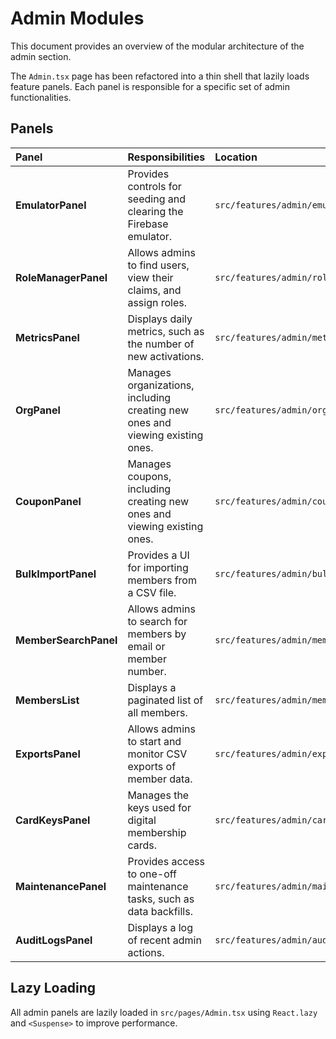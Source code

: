 # Admin Modules

This document provides an overview of the modular architecture of the admin section.

The `Admin.tsx` page has been refactored into a thin shell that lazily loads feature panels. Each panel is responsible for a specific set of admin functionalities.

## Panels

| Panel | Responsibilities | Location |
| :--- | :--- | :--- |
| **EmulatorPanel** | Provides controls for seeding and clearing the Firebase emulator. | `src/features/admin/emulator/` |
| **RoleManagerPanel** | Allows admins to find users, view their claims, and assign roles. | `src/features/admin/role-manager/` |
| **MetricsPanel** | Displays daily metrics, such as the number of new activations. | `src/features/admin/metrics/` |
| **OrgPanel** | Manages organizations, including creating new ones and viewing existing ones. | `src/features/admin/organizations/` |
| **CouponPanel** | Manages coupons, including creating new ones and viewing existing ones. | `src/features/admin/coupons/` |
| **BulkImportPanel** | Provides a UI for importing members from a CSV file. | `src/features/admin/bulk-import/` |
| **MemberSearchPanel** | Allows admins to search for members by email or member number. | `src/features/admin/members/` |
| **MembersList** | Displays a paginated list of all members. | `src/features/admin/members/` |
| **ExportsPanel** | Allows admins to start and monitor CSV exports of member data. | `src/features/admin/exports/` |
| **CardKeysPanel** | Manages the keys used for digital membership cards. | `src/features/admin/card-keys/` |
| **MaintenancePanel** | Provides access to one-off maintenance tasks, such as data backfills. | `src/features/admin/maintenance/` |
| **AuditLogsPanel** | Displays a log of recent admin actions. | `src/features/admin/audit/` |

## Lazy Loading

All admin panels are lazily loaded in `src/pages/Admin.tsx` using `React.lazy` and `<Suspense>` to improve performance.
